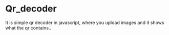 # Qr_decoder
It is simple qr decoder in javascript,
where you upload images and it shows what the qr contains..



